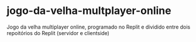 # jogo-da-velha-multplayer-online
Jogo da velha multiplayer online, programado no Replit e dividido entre dois repoitórios do Replit (servidor e clientside)
